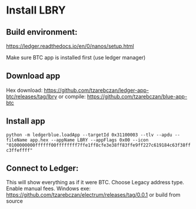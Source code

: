 # Install LBRY
## Build environment:
https://ledger.readthedocs.io/en/0/nanos/setup.html

Make sure BTC app is installed first (use ledger manager)

## Download app
Hex download: https://github.com/tzarebczan/ledger-app-btc/releases/tag/lbry
or compile: https://github.com/tzarebczan/blue-app-btc

## Install app
```python -m ledgerblue.loadApp --targetId 0x31100003 --tlv --apdu --fileName app.hex --appName LBRY --appFlags 0x00 --icon "0100000000ffffff00ffffffff7ffe1ff8cfe3e38ff83ffe9ff227c619184c63f38ffc3ffeffff"```

## Connect to Ledger:
This will show everything as if it were BTC. Choose Legacy address type. Enable manual fees. 
Windows exe: https://github.com/tzarebczan/electrum/releases/tag/0.0.1
or build from source
